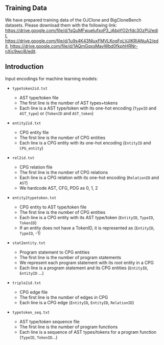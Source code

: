 ## Training Data
We have prepared training data of the OJClone and BigCloneBench
datasets. Please download them with the following link:
https://drive.google.com/file/d/1sQuMFwuelufxoP3_iAbpYO2rfdc3OzPU/edit,
https://drive.google.com/file/d/1u9s4K43NluxFMVLKoqFoLVJIKRIANuA2/edit, https://drive.google.com/file/d/1AQmGqxsMavWbd0fkphHRNr-nXic9wcj8/edit.

## Introduction
Input encodings for machine learning models:
* `typetoken2id.txt`
    * AST type/token file
    * The first line is the number of AST types+tokens
    * Each line is a AST type/token with its one-hot encoding (`TypeID` and
      `AST_type`) or (`TokenID` and `AST_token`)

* `entity2id.txt`
    * CPG entity file
    * The first line is the number of CPG entities
    * Each line is a CPG entity with its one-hot encoding (`EntityID` and `CPG_entity`)

* `rel2id.txt`
    * CPG relation file
    * The first line is the number of CPG relations
    * Each line is a CPG relation with its one-hot encoding (`RelationID` and
      `AST`)
    * We hardcode AST, CFG, PDG as 0, 1, 2

* `entity2typetoken.txt`
    * CPG entity to AST type/token file
    * The first line is the number of CPG entities
    * Each line is a CPG entity with its AST type/token (`EntityID`, `TypeID`,
      `TokenID`)
    * If an entity does not have a TokenID, it is represented as (`EntityID`,
      `TypeID`, -1)

* `stat2entity.txt`
    * Program statement to CPG entities
    * The first line is the number of program statements
    * We represent each program statement with its root entity in a CPG
    * Each line is a program statement and its CPG entities (`EntityID`, `EntityID` ...)

* `triple2id.txt`
    * CPG edge file
    * The first line is the number of edges in CPG
    * Each line is a CPG edge (`EntityID`, `EntityID`, `RelationID`)

* `typetoken_seq.txt`
    * AST type/token sequence file
    * The first line is the number of program functions
    * Each line is a sequence of AST types/tokens for a program function (`TypeID`, `TokenID`...)